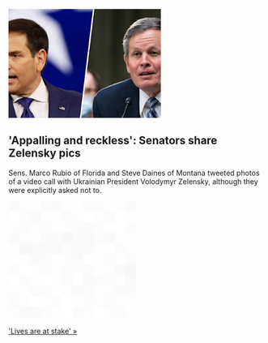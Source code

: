 
!['Appalling and reckless': Senators share Zelensky pics](./20220306115833.png)
## 'Appalling and reckless': Senators share Zelensky pics

Sens. Marco Rubio of Florida and Steve Daines of Montana tweeted photos of a video call with Ukrainian President Volodymyr Zelensky, although they were explicitly asked not to.

![pic](../square_bg.png)

['Lives are at stake' »](https://www.yahoo.com/news/two-gop-senators-share-photos-192047841.html)
